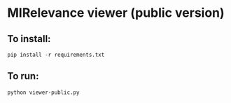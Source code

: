 # MIRelevance viewer (public version)

## To install:

`pip install -r requirements.txt`


## To run:

`python viewer-public.py`




